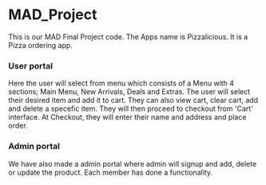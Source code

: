 # MAD_Project
This is our MAD Final Project code. The Apps name is Pizzalicious. It is a Pizza ordering app. 

### User portal
Here the user will select from menu which consists of a Menu with 4 sections; Main Menu, New Arrivals, Deals and Extras. The user will select their desired item and add it to cart. They can also view cart, clear cart, add and delete a specefic item. They will then proceed to checkout from 'Cart' interface. At Checkout, they will enter their name and address and place order. 

### Admin portal
We have also made a admin portal where admin will signup and add, delete or update the product. Each member has done a functionality. 
